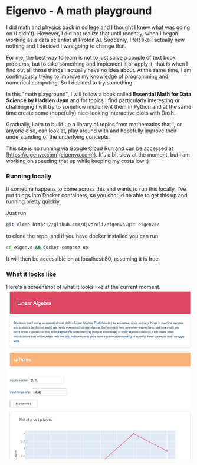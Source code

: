 # Eigenvo - A math playground

I did math and physics back in college and I thought I knew what was going on (I didn't). However,
I did not realize that until recently, when I began working as a data scientist at Proton AI. Suddenly, I felt like I actually new 
nothing and I decided I was going to change that.

For me, the best way to learn is not to just solve a couple of text book problems, but to
take something and implement it or apply it, that is when I find out all those things I actually 
have no idea about. At the same time, I am continuously trying to improve my knowledge of programming and numerical computing.
So I decided to try something.

In this "math playground", I will follow a book called **Essential Math for Data Science by Hadrien Jean**
and for topics I find particularly interesting or challenging I will try to somehow implement them in Python
 and at the same time create some (hopefully) nice-looking interactive plots with Dash. 

Gradually, I aim to build up a library of topics from mathematics that I, or anyone else,
can look at, play around with and hopefully improve their understanding of the underlying concepts.

This site is no running via Google Cloud Run and can be accessed at [https://eigenvo.com](eigenvo.com)).
It's a bit slow at the moment, but I am working on speeding that up while keeping my costs low :)


### Running locally

If someone happens to come across this and wants to run this locally, I've put things 
into Docker containers, so you should be able to get this up and running pretty quickly.

Just run 

```bash
git clone https://github.com/djvaroli/eigenvo.git eigenvo/
```

to clone the repo, and if you have docker installed you can run

```bash
cd eigenvo && docker-compose up
```

It will then be accessible on at localhost:80, assuming it is free.


### What it looks like
Here's a screenshot of what it looks like at the current moment.
![a screenshot of the dashboard](./images/screenshot_1.png "Screnshot")
